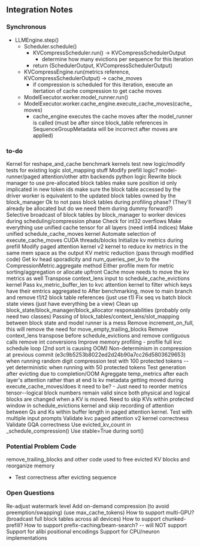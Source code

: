 ## Integration Notes

### Synchronous
- LLMEngine.step()
    - Scheduler.schedule()
        - KVCompressScheduler.run() -> KVCompressSchedulerOutput
            - determine how many evictions per sequence for this iteration
        - return (SchedulerOutput, KVCompressSchedulerOutput)
    - KVCompressEngine.run(metrics reference, KVCompressSchedulerOutput) -> cache_moves
        - if compression is scheduled for this iteration, execute an itertation of cache compression to get cache moves
    - ModelExecutor.worker.model_runner.run()
    - ModelExecutor.worker.cache_engine.execute_cache_moves(cache_moves)
        - cache_engine executes the cache moves after the model_runner is called (must be after since block_table references in SequenceGroupMetadata will be incorrect after moves are applied)


### to-do
Kernel for reshape_and_cache
benchmark kernels
test new logic/modify tests for existing logic
slot_mapping stuff
Modify prefill logic? model-runner/paged attention/other attn backends python logic
Rewrite block manager to use pre-allocated block tables
make sure position id only implicated in new token ids
make sure the block table accessed by the driver worker is equivalent to the updated block tables owned by the block_manager
Ok to not pass block tables during profiling phase? (They'll already be allocated but do we need them during dummy forward?)
Selective broadcast of block tables by block_manager to worker devices during scheduling/compression phase
Check for int32 overflows
Make everything use unified cache tensor for all layers (need int64 indices)
Make unified schedule_cache_moves kernel
Automate selection of execute_cache_moves CUDA threads/blocks
Initialize kv metrics during prefill
Modify paged attention kernel v2 kernel to reduce kv metrics in the same mem space as the output
KV metric reduction (pass through modified code)
Get kv head sporadicity and num_queries_per_kv to the CompressionMetric.aggregate method
Either profile mem for metric sorting/aggregation or allocate upfront
Cache move needs to move the kv metrics as well
Transpose context_lens input to schedule_cache_evictions kernel
Pass kv_metric_buffer_len to kvc attention kernel to filter which keys have their emtrics aggregated to
After benchmarking, move to main branch and remove t1/t2 block table references (just use t1)
Fix seq vs batch block state views (just have everything be a view)
Clean up block_state/block_manager/block_allocator responsabilities (probably only need two classes)
Passing of block_tables/context_lens/slot_mapping between block state and model runner is a mess
Remove increment_on_full, this will remove the need for move_empty_trailing_blocks
Remove context_lens transpose before schedule_evictions and remove contiguous calls
remove int conversions
Improve memory profiling - profile full kvc schedule loop (2nd sort is causing OOM)
Non-determinism in compression at previous commit (e3c9b5253b8022ed2d24b90a7cc26d5803629653) when running random digit compression test with 100 protected tokens -- yet deterministic when running with 50 protected tokens
Test generation after evicting due to completion/OOM
Agreggate temp_metrics after each layer's attention rather than at end
Is kv metadata getting moved during execute_cache_moves/does it need to be? - Just need to reorder metrics tensor--logical block numbers remain valid since both physical and logical blocks are changed when a KV is moved.
Need to skip KVs within protected window in schedule_evictions kernel and skip recording of attention between Qs and Ks within buffer length in paged attention kernel.
Test with multiple input prompts
Validate kvc paged attention v2 kernel correctness
Validate GQA correctness
Use evicted_kv_count in _schedule_compression()
Use stable=True during sort()


### Potential Problem Code
remove_trailing_blocks and other code used to free evicted KV blocks and reorganize memory
- Test correctness after evicting sequence


### Open Questions
Re-adjust watermark level
Add on-demand compression (to avoid preemption/swapping) (use max_cache_tokens)
How to support multi-GPU? (broadcast full block tables across all devices)
How to support chunked-prefill?
How to support prefix-caching/beam-search? -- will NOT support
Support for alibi positional encodings
Support for CPU/neuron implementations